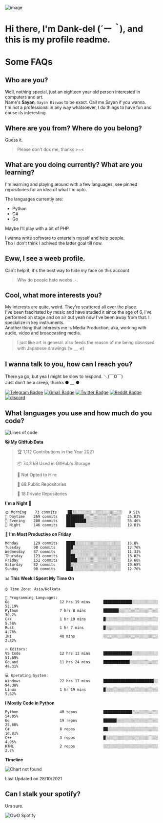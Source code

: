 ![image](https://user-images.githubusercontent.com/63096193/125182844-29f20800-e22f-11eb-8dc9-b0f2d29647bb.png)

# **Hi there, I'm Dank-del (*´ー｀*), and this is my profile readme.**
<!--  [![Profile views](https://gpvc.arturio.dev/dank-del)](https://github.com/dank-del) -->
# Some FAQs

## **Who are you?**

Well, nothing special, just an eighteen year old person interested in computers and art. \
Name's **Sayan**, `Sayan Biswas` to be exact. Call me Sayan if you wanna. \
I'm not a professional in any way whatsoever, I do things to have fun and cause its interesting.

## **Where are you from? Where do you belong?**

Guess it.
> Please don't dox me, thanks >~<

## **What are you doing currently? What are you learning?**

I'm learning and playing around with a few languages, see pinned repositories for an idea of what I'm upto.

The languages currently are:

- Python
- C#
- Go

Maybe I'll play with a bit of PHP

I wanna write software to entertain myself and help people. \
Tho I don't think I achived the latter goal till now.

## **Eww, I see a weeb profile.**

Can't help it, it's the best way to hide my face on this account
> Why do people hate weebs .-.

## **Cool, what more interests you?**

My interests are quite, weird. They're scattered all over the place. \
I've been fascinated by music and have studied it since the age of 6, I've performed on stage and on air but yeah now I've been away from that. I specialize in key instruments. \
Another thing that interests me is Media Production, aka, working with audio, video and broadcasting media.

> I just like art in general. also feeds the reason of me being obsessed with Japanese drawings (⋟ ﹏ ⋞)

## **I wanna talk to you, how can I reach you?**

There ya go, but yea I might be slow to respond. ＼(￣O￣) \
Just don't be a creep, thanks ● ﹏ ●

[![Telegram Badge](https://img.shields.io/badge/-dank_as_fuck-1ca0f1?style=flat-square&logo=telegram&logoColor=white&link=https://t.me/dank_as_fuck)](https://t.me/dank_as_fuck)
[![Gmail Badge](https://img.shields.io/badge/-chizuru@kanojo.tk-c14438?style=flat-square&logo=Gmail&logoColor=white&link=mailto:chizuru@kanojo.tk)](mailto:chizuru@kanojo.tk)
[![Twitter Badge](https://img.shields.io/twitter/follow/TheDankDel?style=social)](https://twitter.com/TheDankDel)
[![Reddit Badge](https://img.shields.io/reddit/user-karma/combined/dank_as_fuck_?style=social)](https://www.reddit.com/user/dank_as_fuck_/)
[![discord](https://discord-md-badge.vercel.app/api/shield/506536929152466945?style=social)](https://discordapp.com/users/506536929152466945)

## **What languages you use and how much do you code?**

<!--START_SECTION:waka-->
![Lines of code](https://img.shields.io/badge/From%20Hello%20World%20I%27ve%20Written-943803%20lines%20of%20code-blue)

**🐱 My GitHub Data** 

> 🏆 1,112 Contributions in the Year 2021
 > 
> 📦 74.3 kB Used in GitHub's Storage 
 > 
> 🚫 Not Opted to Hire
 > 
> 📜 68 Public Repositories 
 > 
> 🔑 18 Private Repositories  
 > 
**I'm a Night 🦉** 

```text
🌞 Morning    73 commits     ██░░░░░░░░░░░░░░░░░░░░░░░   9.51% 
🌆 Daytime    269 commits    ████████░░░░░░░░░░░░░░░░░   35.03% 
🌃 Evening    280 commits    █████████░░░░░░░░░░░░░░░░   36.46% 
🌙 Night      146 commits    ████░░░░░░░░░░░░░░░░░░░░░   19.01%

```
📅 **I'm Most Productive on Friday** 

```text
Monday       129 commits    ████░░░░░░░░░░░░░░░░░░░░░   16.8% 
Tuesday      98 commits     ███░░░░░░░░░░░░░░░░░░░░░░   12.76% 
Wednesday    87 commits     ██░░░░░░░░░░░░░░░░░░░░░░░   11.33% 
Thursday     123 commits    ████░░░░░░░░░░░░░░░░░░░░░   16.02% 
Friday       151 commits    █████░░░░░░░░░░░░░░░░░░░░   19.66% 
Saturday     82 commits     ██░░░░░░░░░░░░░░░░░░░░░░░   10.68% 
Sunday       98 commits     ███░░░░░░░░░░░░░░░░░░░░░░   12.76%

```


📊 **This Week I Spent My Time On** 

```text
⌚︎ Time Zone: Asia/Kolkata

💬 Programming Languages: 
Go                       12 hrs 19 mins      █████████████░░░░░░░░░░░░   52.19% 
Python                   7 hrs 8 mins        ███████░░░░░░░░░░░░░░░░░░   30.2% 
C++                      1 hr 19 mins        █░░░░░░░░░░░░░░░░░░░░░░░░   5.58% 
Rust                     1 hr 7 mins         █░░░░░░░░░░░░░░░░░░░░░░░░   4.78% 
INI                      40 mins             ░░░░░░░░░░░░░░░░░░░░░░░░░   2.82%

🔥 Editors: 
VS Code                  12 hrs 12 mins      █████████████░░░░░░░░░░░░   51.69% 
GoLand                   11 hrs 24 mins      ████████████░░░░░░░░░░░░░   48.31%

💻 Operating System: 
Windows                  22 hrs 17 mins      ███████████████████████░░   94.38% 
Linux                    1 hr 19 mins        █░░░░░░░░░░░░░░░░░░░░░░░░   5.62%

```

**I Mostly Code in Python** 

```text
Python                   40 repos            █████████████░░░░░░░░░░░░   54.05% 
Go                       19 repos            ██████░░░░░░░░░░░░░░░░░░░   25.68% 
C#                       8 repos             ██░░░░░░░░░░░░░░░░░░░░░░░   10.81% 
C++                      3 repos             █░░░░░░░░░░░░░░░░░░░░░░░░   4.05% 
HTML                     2 repos             ░░░░░░░░░░░░░░░░░░░░░░░░░   2.7%

```


**Timeline**

![Chart not found](https://raw.githubusercontent.com/Dank-del/Dank-del/main/charts/bar_graph.png) 


 Last Updated on 28/10/2021
<!--END_SECTION:waka-->

## **Can I stalk your spotify?**

Um sure.

![OwO Spotify](https://spotify-recently-played-readme.vercel.app/api?user=31fdrsslnr7nvq4ytqwtw7c4rxfm&count=5)
